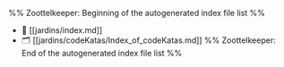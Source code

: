 %% Zoottelkeeper: Beginning of the autogenerated index file list  %%
- 📄 [[jardins/index.md]]
- 🗂️ [[jardins/codeKatas/Index_of_codeKatas.md]]
%% Zoottelkeeper: End of the autogenerated index file list  %%
